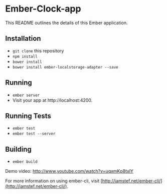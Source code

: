 # Ember-Clock-app

This README outlines the details of this Ember application.

## Installation

* `git clone` this repository
* `npm install`
* `bower install`
* `bower install ember-localstorage-adapter --save`

## Running

* `ember server`
* Visit your app at http://localhost:4200.

## Running Tests

* `ember test`
* `ember test --server`

## Building

* `ember build`

Demo video: http://www.youtube.com/watch?v=uqxmKp8txlY

For more information on using ember-cli, visit [http://iamstef.net/ember-cli/](http://iamstef.net/ember-cli/).
